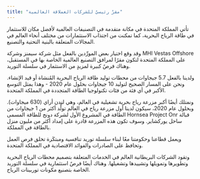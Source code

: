 ```yaml
---
title: "مقرٌ رئيسيٌ للشركات العملاقة العالمية"
---
```

تأتي المملكة المتحدة في مكانة متقدمة في التصنيفات العالمية لأفضل مكان للاستثمار في طاقة الرياح البحرية، كما تمكنت من اجتذاب الاستثمارات من مختلف أنحاء العالم في المجالات المتعلقة بالبنية التحتية والتصنيع.

وقد وقع اختيار بعض المورِّدين بالفعل مثل شركة سيمنز وشركة MHI Vestas Offshore على المملكة المتحدة لتكون مقرًا لمرافق التصنيع العالمية الخاصة بها في المستقبل، وهناك فرصٌ كبيرة لمزيدٍ من الاستثمار في سلسلة التوريد.

ولدينا بالفعل 5.7 جيجاوات من محطات توليد طاقة الرياح البحرية المُنشاة أو قيد الإنشاء. ونحن على المسار الصحيح لتوليد 10 جيجاوات بحلول عام 2020 - وهذا يمثل التوسع الأكبر في أي فئة من فئات تكنولوجيا الطاقة المتجددة في المملكة المتحدة.

ونمتلك أيضًا أكبر مزرعة رياح بحرية تشغيلية في العالم، وهي لندن أراي (630 ميجاوات). وبحلول عام 2020، سيكون لدينا أول مزرعة رياح في العالم تولِّد أكثر من 1 جيجاوات من الطاقة في المشروع الأول لشركة دونج للطاقة المسمى Hornsea Project Onr قبالة ساحل يوركشاير. وسوف تكون هذه المزرعة قادرة على إمداد أكثر من مليون منزل بالطاقة في المملكة.

ويعمل قطاعنا وحكومتنا معًا لبناء سلسلة توريد تنافسية ومبتكَرة تخلق فرص العمل وتحافظ على الصادرات والفوائد الاقتصادية في المملكة المتحدة.

وتقود الشركات البريطانية العالم في الخدمات المتعلقة بتصميم محطات الرياح البحرية وتطويرها وتمويلها وتشييدها وتشغيلها. وهناك أيضًا فرصٌ استثمارية في سلسلة التوريد الخاصة بتصنيع مكونات توربينات الرياح.
